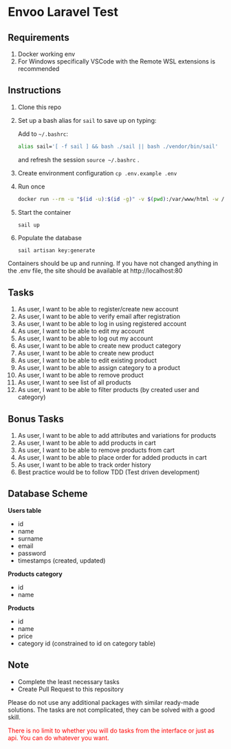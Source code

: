 # Envoo Laravel Test

## Requirements
1. Docker working env
2. For Windows specifically VSCode with the Remote WSL extensions is recommended

## Instructions
1. Clone this repo
2. Set up a bash alias for `sail` to save up on typing:

   Add to `~/.bashrc`:

    ```sh
    alias sail='[ -f sail ] && bash ./sail || bash ./vendor/bin/sail'
    ```

   and refresh the session `source ~/.bashrc` .
3. Create environment configuration `cp .env.example .env`
4. Run once
    ```sh
    docker run --rm -u "$(id -u):$(id -g)" -v $(pwd):/var/www/html -w /var/www/html laravelsail/php80-composer:latest composer install --ignore-platform-reqs
    ```
5. Start the container
    ```
    sail up
    ```
6. Populate the database
    ```sh
    sail artisan key:generate
    ```

Containers should be up and running. If you have not changed anything in the .env file, the site should be available at http://localhost:80

## Tasks

1. As user, I want to be able to register/create new account
2. As user, I want to be able to verify email after registration
3. As user, I want to be able to log in using registered account
4. As user, I want to be able to edit my account
5. As user, I want to be able to log out my account
6. As user, I want to be able to create new product category
7. As user, I want to be able to create new product
8. As user, I want to be able to edit existing product
9. As user, I want to be able to assign category to a product
10. As user, I want to be able to remove product
11. As user, I want to see list of all products
12. As user, I want to be able to filter products (by created user and category)

## Bonus Tasks

1. As user, I want to be able to add attributes and variations for products
2. As user, I want to be able to add products in cart
3. As user, I want to be able to remove products from cart
4. As user, I want to be able to place order for added products in cart
5. As user, I want to be able to track order history
6. Best practice would be to follow TDD (Test driven development)

## Database Scheme

**Users table**
* id
* name
* surname
* email
* password
* timestamps (created, updated)

**Products category**
* id
* name

**Products**
* id
* name
* price
* category id (constrained to id on category table)

## Note
* Complete the least necessary tasks
* Create Pull Request to this repository

Please do not use any additional packages with similar ready-made solutions. The tasks are not complicated, they can be solved with a good skill.

<span style="color:red">There is no limit to whether you will do tasks from the interface or just as api. You can do whatever you want.</span>
